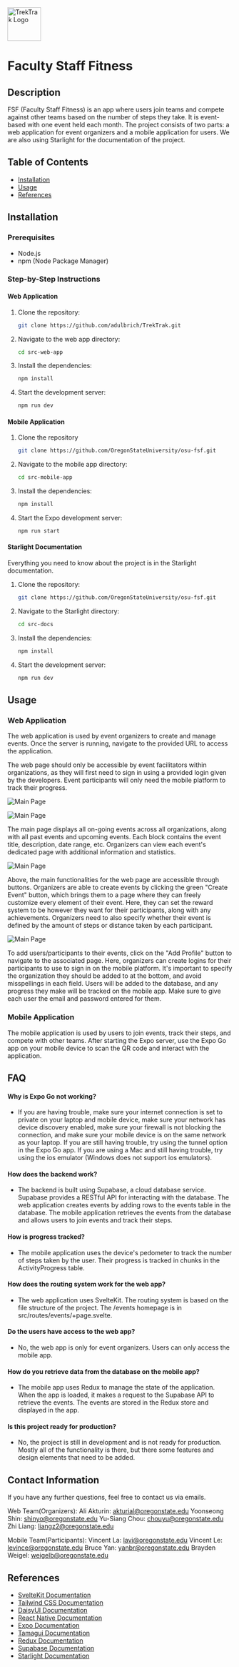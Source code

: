<img src="src-web-app/static/FSF_Logo_Transparent.png" alt="TrekTrak Logo" width="75"/>

# Faculty Staff Fitness

## Description
FSF (Faculty Staff Fitness) is an app where users join teams and compete against other teams based on the number of steps they take. It is event-based with one event held each month. The project consists of two parts: a web application for event organizers and a mobile application for users.  We are also using Starlight for the documentation of the project.

## Table of Contents
- [Installation](#installation)
- [Usage](#usage)
- [References](#references)

## Installation

### Prerequisites
- Node.js
- npm (Node Package Manager)

### Step-by-Step Instructions

#### Web Application

1. Clone the repository:
    ```bash
    git clone https://github.com/adulbrich/TrekTrak.git
    ```

2. Navigate to the web app directory:
    ```bash
    cd src-web-app
    ```

3. Install the dependencies:
    ```bash
    npm install
    ```

4. Start the development server:
    ```bash
    npm run dev
    ```

#### Mobile Application

1. Clone the repository
    ```bash
    git clone https://github.com/OregonStateUniversity/osu-fsf.git
    ```

2. Navigate to the mobile app directory:
    ```bash
    cd src-mobile-app
    ```

3. Install the dependencies:
    ```bash
    npm install
    ```

4. Start the Expo development server:
    ```bash
    npm run start
    ```

#### Starlight Documentation

Everything you need to know about the project is in the Starlight documentation. 

1. Clone the repository:
    ```bash
    git clone https://github.com/OregonStateUniversity/osu-fsf.git
    ```
2. Navigate to the Starlight directory:
    ```bash
    cd src-docs
    ```
3. Install the dependencies:
    ```bash
    npm install
    ```
4. Start the development server:
    ```bash
    npm run dev
    ```



## Usage

### Web Application
The web application is used by event organizers to create and manage events. Once the server is running, navigate to the provided URL to access the application.

The web page should only be accessible by event facilitators within organizations, as they will first need to sign in using a provided login given by the developers. Event participants will only need the mobile platform to track their progress. 

![Main Page](Webpage%20Screenshots/main.png)

![Main Page](Webpage%20Screenshots/view_event.png)

The main page displays all on-going events across all organizations, along with all past events and upcoming events. Each block contains the event title, description, date range, etc. Organizers can view each event's dedicated page with additional information and statistics. 

![Main Page](Webpage%20Screenshots/make_event.png)

Above, the main functionalities for the web page are accessible through buttons. Organizers are able to create events by clicking the green "Create Event" button, which brings them to a page where they can freely customize every element of their event. Here, they can set the reward system to be however they want for their participants, along with any achievements. Organizers need to also specify whether their event is defined by the amount of steps or distance taken by each participant.

![Main Page](Webpage%20Screenshots/add_profile.png)

To add users/participants to their events, click on the "Add Profile" button to navigate to the associated page. Here, organizers can create logins for their participants to use to sign in on the mobile platform. It's important to specify the organization they should be added to at the bottom, and avoid misspellings in each field. Users will be added to the database, and any progress they make will be tracked on the mobile app. Make sure to give each user the email and password entered for them. 

### Mobile Application
The mobile application is used by users to join events, track their steps, and compete with other teams. After starting the Expo server, use the Expo Go app on your mobile device to scan the QR code and interact with the application.

## FAQ

#### Why is Expo Go not working?

- If you are having trouble, make sure your internet connection is set to private on your laptop and mobile device, make sure your network has device discovery enabled, make sure your firewall is not blocking the connection, and make sure your mobile device is on the same network as your laptop. If you are still having trouble, try using the tunnel option in the Expo Go app. If you are using a Mac and still having trouble, try using the ios emulator (Windows does not support ios emulators).

#### How does the backend work?

- The backend is built using Supabase, a cloud database service. Supabase provides a RESTful API for interacting with the database. The web application creates events by adding rows to the events table in the database. The mobile application retrieves the events from the database and allows users to join events and track their steps.

#### How is progress tracked?

- The mobile application uses the device's pedometer to track the number of steps taken by the user. Their progress is tracked in chunks in the ActivityProgress table.  

#### How does the routing system work for the web app?

- The web application uses SvelteKit.  The routing system is based on the file structure of the project. The /events homepage is in src/routes/events/+page.svelte.  

#### Do the users have access to the web app?

- No, the web app is only for event organizers. Users can only access the mobile app.  

#### How do you retrieve data from the database on the mobile app?

- The mobile app uses Redux to manage the state of the application. When the app is loaded, it makes a request to the Supabase API to retrieve the events. The events are stored in the Redux store and displayed in the app.

#### Is this project ready for production?

- No, the project is still in development and is not ready for production. Mostly all of the functionality is there, but there some features and design elements that need to be added.

## Contact Information
If you have any further questions, feel free to contact us via emails.

Web Team(Organizers):
Ali Akturin: akturial@oregonstate.edu
Yoonseong Shin: shinyo@oregonstate.edu
Yu-Siang Chou: chouyu@oregonstate.edu
Zhi Liang: liangz2@oregonstate.edu

Mobile Team(Participants):
Vincent La: lavi@oregonstate.edu
Vincent Le: levince@oregonstate.edu
Bruce Yan: yanbr@oregonstate.edu
Brayden Weigel: weigelb@oregonstate.edu

## References
- [SvelteKit Documentation](https://kit.svelte.dev/docs/introduction)
- [Tailwind CSS Documentation](https://tailwindcss.com/docs)
- [DaisyUI Documentation](https://daisyui.com/)
- [React Native Documentation](https://reactnative.dev/docs/getting-started)
- [Expo Documentation](https://docs.expo.dev/)
- [Tamagui Documentation](https://tamagui.dev/)
- [Redux Documentation](https://redux.js.org/introduction/getting-started)
- [Supabase Documentation](https://supabase.io/docs)
- [Starlight Documentation](https://starlight.astro.build/)
